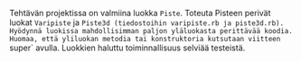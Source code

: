 Tehtävän projektissa on valmiina luokka `Piste`. Toteuta Pisteen perivät luokat `Varipiste` ja `Piste3d (tiedostoihin varipiste.rb ja piste3d.rb). Hyödynnä luokissa mahdollisimman paljon yläluokasta perittävää koodia. Huomaa, että yliluokan metodia tai konstruktoria kutsutaan viitteen `super` avulla. Luokkien haluttu toiminnallisuus selviää testeistä.